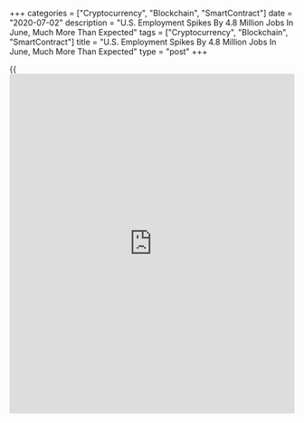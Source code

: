 +++
categories = ["Cryptocurrency", "Blockchain", "SmartContract"]
date = "2020-07-02"
description = "U.S. Employment Spikes By 4.8 Million Jobs In June, Much More Than Expected"
tags = ["Cryptocurrency", "Blockchain", "SmartContract"]
title = "U.S. Employment Spikes By 4.8 Million Jobs In June, Much More Than Expected"
type = "post"
+++

{{<iframe id="large-banner" src="https://www.bounty.group/#slide=17.0" width="100%" height="600" scrolling="no" style="border: 0px solid rgb(216, 221, 230); border-radius: 3px;">}}

After reporting an unexpected jump in employment in the U.S. in the
previous month, the Labor Department released a report on Thursday
showing another record spike in employment in the month of June.

The report said non-farm payroll employment skyrocketed by 4.8 million
jobs in June after soaring by an upwardly revised 2.7 million jobs in
May.

Economists had expected employment to surge up by about 3.0 million jobs
compared to the spike of 2.5 million jobs originally reported for the
previous month.

The Labor Department noted the improvement in the labor market reflected
the continued resumption of economic activity that had been curtailed in
March and April due to the [coronavirus][1] pandemic and efforts to
contain it.

However, the combined jump of 7.5 million jobs seen over the past two
months has only partly offset the combined nosedive of 22.2 million jobs
seen in March and April.

"The 4.8 million rise in non-farm payrolls in June provides further
confirmation that the initial economic rebound has been far faster than
we and most others anticipated," said Michael Pearce, Senior U.S.
Economist at Capital Economics.

He added, "But that still leaves employment 9.6% below its February
level and with the spread of the virus accelerating again, we expect the
recovery from here will be a lot bumpier and job gains far slower on
average."

The bigger than expected increase in employment in June was partly due
to a spike in employment in the in leisure and hospitality industry,
which soared by nearly 2.1 million jobs.

Notable job growth was also seen in retail, education and [health][2]
services, other services, manufacturing, and professional and
[business][3] services.

The Labor Department also said the unemployment rate dropped to 11.1
percent in June from 13.3 percent in May. The unemployment rate had been
expected to dip to 12.3 percent.

The decrease in the unemployment rate came as the household survey found
employment soared by more than 4.9 million persons compared to the 1.7
million person increase in the size of the labor force.

Although the unemployment rate fell in May and June, the Labor
Department noted the jobless rate is up by 7.6 percentage points since
February.

Meanwhile, the report said average hourly employee earnings fell by
$0.35 or 1.2 percent to $29.37 in June.

Average hourly earnings also fell in May, with Pearce attributing the
drop to composition effects, as low wage workers were disproportionately
fired then rehired.

Compared to the same month a year ago, average hourly earnings were down
by 2 percent June following a 6.6 percent spike in May.

For comments and feedback [contact](https://www.playgroundfx.com/contact/): editorial@rtt[news](https://www.letsplayfx.com/blog/forex-news-website/).com

[Forex News][4]

   1. www.rtt[news](https://www.letsplayfx.com/blog/forex-news-website/).com/list/coronavirus.aspx
   2. www.rtt[news](https://www.letsplayfx.com/blog/forex-news-website/).com/Content/Health.aspx
   3. www.rtt[news](https://www.letsplayfx.com/blog/forex-news-website/).com/Content/Business.aspx
   4. www.rtt[news](https://www.letsplayfx.com/blog/forex-news-website/).com/Content/Forex.aspx